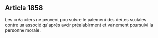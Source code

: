 Article 1858
----
Les créanciers ne peuvent poursuivre le paiement des dettes sociales contre un
associé qu'après avoir préalablement et vainement poursuivi la personne morale.
